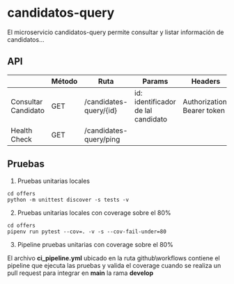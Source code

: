 # candidatos-query

El microservicio candidatos-query permite consultar y listar información de candidatos...


## API 

|                     | Método | Ruta                   | Params | Headers | Body |   
|---------------------|--------|------------------------|--------|---------|------|
| Consultar Candidato | GET    | /candidates-query/{id} | id: identificador de lal candidato | Authorization: Bearer token |  |    
| Health Check        | GET    | /candidates-query/ping |        |         |      |  


## Pruebas 

1. Pruebas unitarias locales
```
cd offers
python -m unittest discover -s tests -v
```

2. Pruebas unitarias locales con coverage sobre el 80%
```
cd offers
pipenv run pytest --cov=. -v -s --cov-fail-under=80
```

3. Pipeline pruebas unitarias con coverage sobre el 80%

El archivo **ci_pipeline.yml** ubicado en la ruta github\workflows contiene el pipeline que ejecuta las pruebas y valida el coverage cuando se realiza un pull request para integrar en **main** la rama **develop** 
